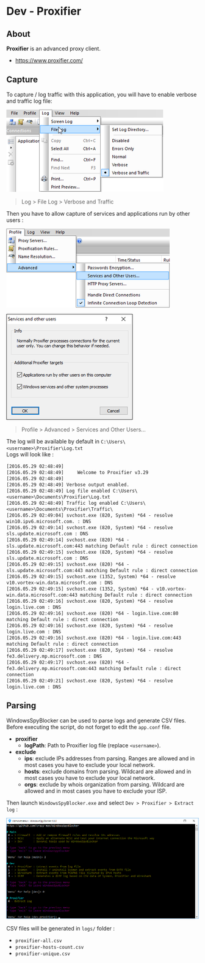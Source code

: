 # Dev - Proxifier

## About

**Proxifier** is an advanced proxy client.

* https://www.proxifier.com/

## Capture

To capture / log traffic with this application, you will have to enable verbose and traffic log file:

![](../../.res/dev/proxifier/proxifier-file-log-20160529.png)
> Log > File Log > Verbose and Traffic

Then you have to allow capture of services and applications run by other users :

![](../../.res/dev/proxifier/proxifier-menu-services-20160603.png)

![](../../.res/dev/proxifier/proxifier-services-20160603.png)
> Profile > Advanced > Services and Other Users...

The log will be available by default in `C:\Users\<username>\Proxifier\Log.txt`<br />
Logs will look like :

```
[2016.05.29 02:48:49]
[2016.05.29 02:48:49]     Welcome to Proxifier v3.29
[2016.05.29 02:48:49]
[2016.05.29 02:48:49] Verbose output enabled.
[2016.05.29 02:48:49] Log file enabled C:\Users\<username>\Documents\Proxifier\Log.txt
[2016.05.29 02:48:49] Traffic log enabled C:\Users\<username>\Documents\Proxifier\Traffic\
[2016.05.29 02:49:04] svchost.exe (820, System) *64 - resolve win10.ipv6.microsoft.com. : DNS
[2016.05.29 02:49:14] svchost.exe (820, System) *64 - resolve sls.update.microsoft.com : DNS
[2016.05.29 02:49:14] svchost.exe (820) *64 - sls.update.microsoft.com:443 matching Default rule : direct connection
[2016.05.29 02:49:15] svchost.exe (820, System) *64 - resolve sls.update.microsoft.com : DNS
[2016.05.29 02:49:15] svchost.exe (820) *64 - sls.update.microsoft.com:443 matching Default rule : direct connection
[2016.05.29 02:49:15] svchost.exe (1352, System) *64 - resolve v10.vortex-win.data.microsoft.com : DNS
[2016.05.29 02:49:15] svchost.exe (1352, System) *64 - v10.vortex-win.data.microsoft.com:443 matching Default rule : direct connection
[2016.05.29 02:49:16] svchost.exe (820, System) *64 - resolve login.live.com : DNS
[2016.05.29 02:49:16] svchost.exe (820) *64 - login.live.com:80 matching Default rule : direct connection
[2016.05.29 02:49:16] svchost.exe (820, System) *64 - resolve login.live.com : DNS
[2016.05.29 02:49:16] svchost.exe (820) *64 - login.live.com:443 matching Default rule : direct connection
[2016.05.29 02:49:17] svchost.exe (820, System) *64 - resolve fe3.delivery.mp.microsoft.com : DNS
[2016.05.29 02:49:17] svchost.exe (820) *64 - fe3.delivery.mp.microsoft.com:443 matching Default rule : direct connection
[2016.05.29 02:49:21] svchost.exe (820, System) *64 - resolve login.live.com : DNS
```

## Parsing

WindowsSpyBlocker can be used to parse logs and generate CSV files.<br />
Before executing the script, do not forget to edit the `app.conf` file.

* **proxifier**
  * **logPath**: Path to Proxifier log file (replace `<username>`).
* **exclude**
  * **ips**: exclude IPs addresses from parsing. Ranges are allowed and in most cases you have to exclude your local network.
  * **hosts**: exclude domains from parsing. Wildcard are allowed and in most cases you have to exclude your local network.
  * **orgs**: exclude by whois organization from parsing. Wildcard are allowed and in most cases you have to exclude your ISP.

Then launch `WindowsSpyBlocker.exe` and select `Dev > Proxifier > Extract log` :

![](../../.res/dev/proxifier/proxifier-menu-20170515.png)

CSV files will be generated in `logs/` folder :

* `proxifier-all.csv`
* `proxifier-hosts-count.csv`
* `proxifier-unique.csv`
